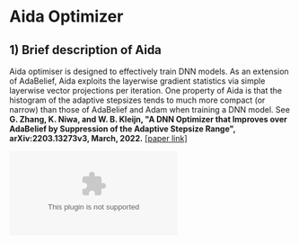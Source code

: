 # Aida Optimizer
## 1) Brief description of Aida
Aida optimiser is designed to effectively train DNN models. As an extension of AdaBelief, Aida exploits the layerwise gradient statistics via simple layerwise vector projections per iteration.  One property of Aida is that the histogram of the adaptive stepsizes tends to much more compact (or narrow) than those of AdaBelief and Adam when training a DNN model. See __G. Zhang, K. Niwa, and W. B. Kleijn, "A DNN Optimizer that Improves over AdaBelief by Suppression of the Adaptive Stepsize Range", arXiv:2203.13273v3, March, 2022.__ [[paper link]](https://arxiv.org/abs/2203.13273) 

![test](https://github.com/guoqiang-zhang-x/Aida-Optimizer/tree/main/imgs/Aida_3stage_overall_mean.eps)


